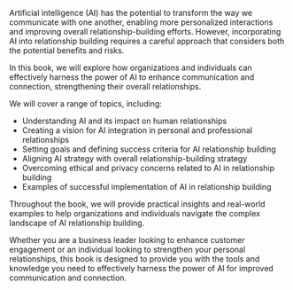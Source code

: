 
Artificial intelligence (AI) has the potential to transform the way we communicate with one another, enabling more personalized interactions and improving overall relationship-building efforts. However, incorporating AI into relationship building requires a careful approach that considers both the potential benefits and risks.

In this book, we will explore how organizations and individuals can effectively harness the power of AI to enhance communication and connection, strengthening their overall relationships.

We will cover a range of topics, including:

* Understanding AI and its impact on human relationships
* Creating a vision for AI integration in personal and professional relationships
* Setting goals and defining success criteria for AI relationship building
* Aligning AI strategy with overall relationship-building strategy
* Overcoming ethical and privacy concerns related to AI in relationship building
* Examples of successful implementation of AI in relationship building

Throughout the book, we will provide practical insights and real-world examples to help organizations and individuals navigate the complex landscape of AI relationship building.

Whether you are a business leader looking to enhance customer engagement or an individual looking to strengthen your personal relationships, this book is designed to provide you with the tools and knowledge you need to effectively harness the power of AI for improved communication and connection.
